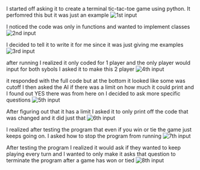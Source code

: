I started off asking it to create a terminal tic-tac-toe game using python. It perfomred this but it was just an example
![1st input](1st_input.png)

I noticed the code was only in functions and wanted to implement classes
![2nd input](2nd_input.png)

I decided to tell it to write it for me since it was just giving me examples
![3rd input](3rd_input.png)

after running I realized it only coded for 1 player and the only player would input for both sybols I asked it to make this 2 player
![4th input](4th_input.png)

it responded with the full code but at the bottom it looked like some was cutoff I then asked the AI if there was a limit on how much it could print and I found out YES there was from here on I decided to ask more specific questions
![5th input](5th_input.png)

After figuring out that it has a limit I asked it to only print off the code that was changed and it did just that
![6th input](6th_input.png)

I realized after testing the program that even if you win or tie the game just keeps going on. I asked how to stop the program from running
![7th input](7th_input.png)

After testing the program I realized it would ask if they wanted to keep playing every turn and I wanted to only make it asks that question to terminate the program after a game has won or tied
![8th input](8th_input.png)

